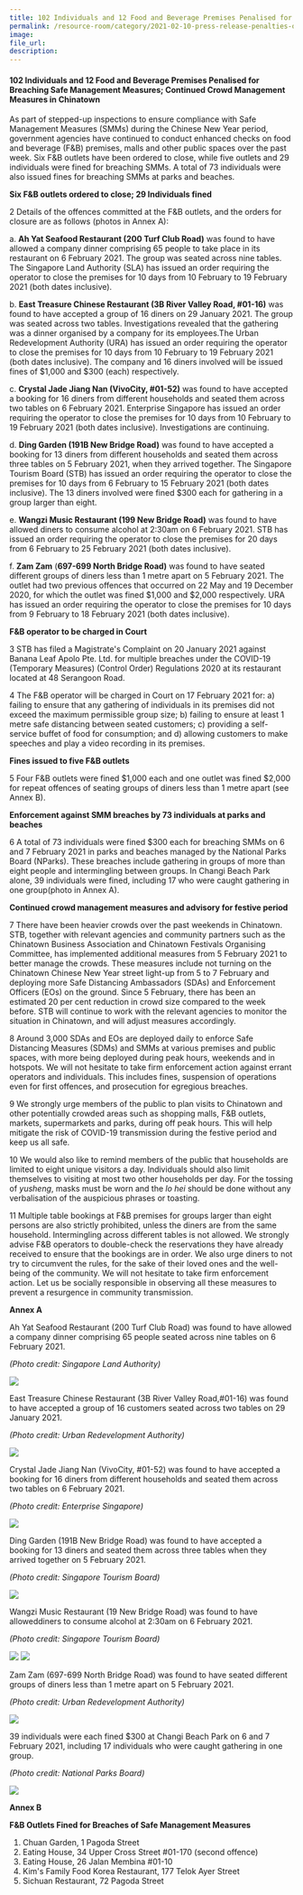 ```yaml
---  
title: 102 Individuals and 12 Food and Beverage Premises Penalised for Breaching Safe Management Measures; Continued Crowd Management Measures in Chinatown  
permalink: /resource-room/category/2021-02-10-press-release-penalties-on-individuals-and-food-and-beverage-premises
image:  
file_url:  
description:  
---  
```


#### 102 Individuals and 12 Food and Beverage Premises Penalised for Breaching Safe Management Measures; Continued Crowd Management Measures in Chinatown

As part of stepped-up inspections to ensure compliance with Safe Management Measures (SMMs) during the Chinese New Year period, government agencies have continued to conduct enhanced checks on food and beverage (F&amp;B) premises, malls and other public spaces over the past week. Six F&amp;B outlets have been ordered to close, while five outlets and 29 individuals were fined for breaching SMMs. A total of 73 individuals were also issued fines for breaching SMMs at parks and beaches.

**Six F&amp;B outlets ordered to close; 29 Individuals fined**

2 Details of the offences committed at the F&amp;B outlets, and the orders for closure are as follows (photos in Annex A):

a. **Ah Yat Seafood Restaurant (200 Turf Club Road)** was found to have allowed a company dinner comprising 65 people to take place in its restaurant on 6 February 2021. The group was seated across nine tables. The Singapore Land Authority (SLA) has issued an order requiring the operator to close the premises for 10 days from 10 February to 19 February 2021 (both dates inclusive).

b. **East Treasure Chinese Restaurant (3B River Valley Road, #01-16)** was found to have accepted a group of 16 diners on 29 January 2021. The group was seated across two tables. Investigations revealed that the gathering was a dinner organised by a company for its employees.The Urban Redevelopment Authority (URA) has issued an order requiring the operator to close the premises for 10 days from 10 February to 19 February 2021 (both dates inclusive). The company and 16 diners involved will be issued fines of $1,000 and $300 (each) respectively.

c. **Crystal Jade Jiang Nan (VivoCity, #01-52)** was found to have accepted a booking for 16 diners from different households and seated them across two tables on 6 February 2021. Enterprise Singapore has issued an order requiring the operator to close the premises for 10 days from 10 February to 19 February 2021 (both dates inclusive). Investigations are continuing.

d. **Ding Garden (191B New Bridge Road)** was found to have accepted a booking for 13 diners from different households and seated them across three tables on 5 February 2021, when they arrived together. The Singapore Tourism Board (STB) has issued an order requiring the operator to close the premises for 10 days from 6 February to 15 February 2021 (both dates inclusive). The 13 diners involved were fined $300 each for gathering in a group larger than eight.

e. **Wangzi Music Restaurant (199 New Bridge Road)** was found to have allowed diners to consume alcohol at 2:30am on 6 February 2021. STB has issued an order requiring the operator to close the premises for 20 days from 6 February to 25 February 2021 (both dates inclusive).

f. **Zam Zam** (**697-699 North Bridge Road)** was found to have seated different groups of diners less than 1 metre apart on 5 February 2021. The outlet had two previous offences that occurred on 22 May and 19 December 2020, for which the outlet was fined $1,000 and $2,000 respectively. URA has issued an order requiring the operator to close the premises for 10 days from 9 February to 18 February 2021 (both dates inclusive).

**F&amp;B operator to be charged in Court**

3 STB has filed a Magistrate&#39;s Complaint on 20 January 2021 against Banana Leaf Apolo Pte. Ltd. for multiple breaches under the COVID-19 (Temporary Measures) (Control Order) Regulations 2020 at its restaurant located at 48 Serangoon Road.

4 The F&amp;B operator will be charged in Court on 17 February 2021 for: a) failing to ensure that any gathering of individuals in its premises did not exceed the maximum permissible group size; b) failing to ensure at least 1 metre safe distancing between seated customers; c) providing a self-service buffet of food for consumption; and d) allowing customers to make speeches and play a video recording in its premises.

**Fines issued to five F&amp;B outlets**

5 Four F&amp;B outlets were fined $1,000 each and one outlet was fined $2,000 for repeat offences of seating groups of diners less than 1 metre apart (see Annex B).

**Enforcement against SMM breaches by 73 individuals at parks and beaches**

6 A total of 73 individuals were fined $300 each for breaching SMMs on 6 and 7 February 2021 in parks and beaches managed by the National Parks Board (NParks). These breaches include gathering in groups of more than eight people and intermingling between groups. In Changi Beach Park alone, 39 individuals were fined, including 17 who were caught gathering in one group(photo in Annex A).

**Continued crowd management measures and advisory for festive period**

7 There have been heavier crowds over the past weekends in Chinatown. STB, together with relevant agencies and community partners such as the Chinatown Business Association and Chinatown Festivals Organising Committee, has implemented additional measures from 5 February 2021 to better manage the crowds. These measures include not turning on the Chinatown Chinese New Year street light-up from 5 to 7 February and deploying more Safe Distancing Ambassadors (SDAs) and Enforcement Officers (EOs) on the ground. Since 5 February, there has been an estimated 20 per cent reduction in crowd size compared to the week before. STB will continue to work with the relevant agencies to monitor the situation in Chinatown, and will adjust measures accordingly.

8 Around 3,000 SDAs and EOs are deployed daily to enforce Safe Distancing Measures (SDMs) and SMMs at various premises and public spaces, with more being deployed during peak hours, weekends and in hotspots. We will not hesitate to take firm enforcement action against errant operators and individuals. This includes fines, suspension of operations even for first offences, and prosecution for egregious breaches.

9 We strongly urge members of the public to plan visits to Chinatown and other potentially crowded areas such as shopping malls, F&amp;B outlets, markets, supermarkets and parks, during off peak hours. This will help mitigate the risk of COVID-19 transmission during the festive period and keep us all safe.

10 We would also like to remind members of the public that households are limited to eight unique visitors a day. Individuals should also limit themselves to visiting at most two other households per day. For the tossing of _yusheng_, masks must be worn and the _lo hei_ should be done without any verbalisation of the auspicious phrases or toasting.

11 Multiple table bookings at F&amp;B premises for groups larger than eight persons are also strictly prohibited, unless the diners are from the same household. Intermingling across different tables is not allowed. We strongly advise F&amp;B operators to double-check the reservations they have already received to ensure that the bookings are in order. We also urge diners to not try to circumvent the rules, for the sake of their loved ones and the well-being of the community. We will not hesitate to take firm enforcement action. Let us be socially responsible in observing all these measures to prevent a resurgence in community transmission.



**Annex A**

Ah Yat Seafood Restaurant (200 Turf Club Road) was found to have allowed a company dinner comprising 65 people seated across nine tables on 6 February 2021.

_(Photo credit: Singapore Land Authority)_

![](/news/news-images/press-release-2021-02-10-image-1.jpg)

East Treasure Chinese Restaurant (3B River Valley Road,#01-16) was found to have accepted a group of 16 customers seated across two tables on 29 January 2021.

_(Photo credit: Urban Redevelopment Authority)_

![](/news/news-images/press-release-2021-02-10-image-2.jpg)

Crystal Jade Jiang Nan (VivoCity, #01-52) was found to have accepted a booking for 16 diners from different households and seated them across two tables on 6 February 2021.

_(Photo credit: Enterprise Singapore)_

![](/news/news-images/press-release-2021-02-10-image-3.jpg)

Ding Garden (191B New Bridge Road) was found to have accepted a booking for 13 diners and seated them across three tables when they arrived together on 5 February 2021.

_(Photo credit: Singapore Tourism Board)_

![](/news/news-images/press-release-2021-02-10-image-4.jpg)

Wangzi Music Restaurant (19 New Bridge Road) was found to have alloweddiners to consume alcohol at 2:30am on 6 February 2021.

_(Photo credit: Singapore Tourism Board)_

![](/news/news-images/press-release-2021-02-10-image-5.jpg)
![](/news/news-images/press-release-2021-02-10-image-6.jpg)

Zam Zam (697-699 North Bridge Road) was found to have seated different groups of diners less than 1 metre apart on 5 February 2021.

_(Photo credit: Urban Redevelopment Authority)_

![](/news/news-images/press-release-2021-02-10-image-7.jpg)

39 individuals were each fined $300 at Changi Beach Park on 6 and 7 February 2021, including 17 individuals who were caught gathering in one group.

_(Photo credit: National Parks Board)_

![](/news/news-images/press-release-2021-02-10-image-8.jpg)

**Annex B**

**F&amp;B Outlets Fined for Breaches of Safe Management Measures**

1. Chuan Garden, 1 Pagoda Street
2. Eating House, 34 Upper Cross Street #01-170 (second offence)
3. Eating House, 26 Jalan Membina #01-10
4. Kim&#39;s Family Food Korea Restaurant, 177 Telok Ayer Street
5. Sichuan Restaurant, 72 Pagoda Street
